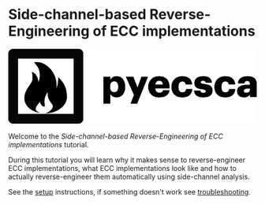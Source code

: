 # Side-channel-based Reverse-Engineering of ECC implementations

[![pyecsca](notebooks/img/logo_black_full.png)](https://pyecsca.org)

Welcome to the *Side-channel-based Reverse-Engineering of ECC implementations* tutorial.

During this tutorial you will learn why it makes sense to reverse-engineer ECC implementations,
what ECC implementations look like and how to actually reverse-engineer them automatically using
side-channel analysis.

See the [setup](setup.md) instructions, if something doesn't work see [troubleshooting](troubleshooting.md).
